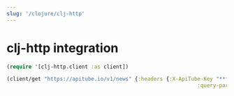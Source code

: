 ```yaml
---
slug: '/clojure/clj-http'
---
```


# clj-http integration

```clojure
(require '[clj-http.client :as client])

(client/get "https://apitube.io/v1/news" {:headers {:X-ApiTube-Key "***KEY***"}
                                                             :query-params {:limit "250" :offset "0"}})
```
